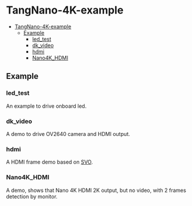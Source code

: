 # TangNano-4K-example

- [TangNano-4K-example](#tangnano-4k-example)
  - [Example](#example)
    - [led\_test](#led_test)
    - [dk\_video](#dk_video)
    - [hdmi](#hdmi)
    - [Nano4K\_HDMI](#nano4k_hdmi)

## Example

### led_test

An example to drive onboard led.

### dk_video

A demo to drive OV2640 camera and HDMI output.

### hdmi

A HDMI frame demo based on [SVO](https://github.com/cliffordwolf/SimpleVOut).

### Nano4K_HDMI

A demo, shows that Nano 4K HDMI 2K output, but no video, with 2 frames detection by monitor.
